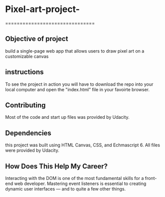 # Pixel-art-project-
===============================
## Objective of project
build a single-page web app that allows users to draw pixel art on a customizable canvas 
## instructions 
To see the project in action you will have to download the repo into your local computer and open the "index.html" file in your favoirte browser. 
## Contributing
Most of the code and start up files was provided by Udacity. 
## Dependencies 
 this project was built using HTML Canvas, CSS, and Echmascript 6. All files were provided by Udacity.

## How Does This Help My Career?
Interacting with the DOM is one of the most fundamental skills for a front-end web developer. Mastering event listeners is essential to creating dynamic user interfaces — and to quite a few other things.

